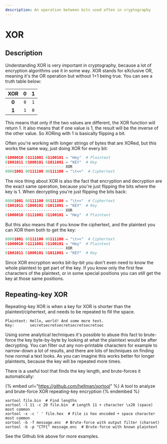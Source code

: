 ```yaml
---
description: An operation between bits used often in cryptography
---
```


# XOR

## Description

Understanding XOR is very important in cryptography, because a lot of encryption algorithms use it in some way. XOR stands for eXclusive OR, meaning it's the OR operation but without 1+1 being true. You can see a truth table below:

| **XOR** | **0** | **1** |
| :-----: | :---: | :---: |
|  **0**  |  `0`  |  `1`  |
|  **1**  |  `1`  |  `0`  |

This means that only if the two values are different, the XOR function will return 1. It also means that if one value is 1, the result will be the inverse of the other value. So XORing with 1 is basically flipping a bit.&#x20;

Often you're working with longer strings of bytes that are XORed, but this works the same way, just doing XOR for every bit:

```python
01000010 01111001 01100101 = "Hey"  # Plaintext
01001011 01000101 01011001 = "KEY"  # Key
-------------------------- XOR
00001001 00111100 00111100 = "\t<<"  # Ciphertext
```

The nice thing about XOR is also the fact that encryption and decryption are the exact same operation, because you're just flipping the bits where the key is 1. When decrypting you're just flipping the bits back:

```python
00001001 00111100 00111100 = "\t<<"  # Ciphertext
01001011 01000101 01011001 = "KEY"  # Key
-------------------------- XOR
01000010 01111001 01100101 = "Hey"  # Plaintext
```

But this also means that if you know the ciphertext, and the plaintext you can XOR them both to get the key:

```python
00001001 00111100 00111100 = "\t<<"  # Ciphertext
01000010 01111001 01100101 = "Hey"  # Plaintext
-------------------------- XOR
01001011 01000101 01011001 = "KEY"  # Key
```

Since XOR encryption works bit-by-bit you don't even need to know the whole plaintext to get part of the key. If you know only the first few characters of the plaintext, or in some special positions you can still get the key at those same positions.&#x20;

## Repeating-key XOR

Repeating-key XOR is when a key for XOR is shorter than the plaintext/ciphertext, and needs to be repeated to fill the space.&#x20;

```
Plaintext: Hello, world! And some more text.
Key:       secretsecretsecretsecretsecretsec
```

Using some analytical techniques it's possible to abuse this fact to brute-force the key byte-by-byte by looking at what the plaintext would be after decrypting. You can filter out any non-printable characters for example to narrow-down a lot of results, and there are lots of techniques on finding how normal a text looks. As you can imagine this works better for longer plaintexts, because the key will be repeated more times.&#x20;

There is a useful tool that finds the key length, and brute-forces it automatically:

{% embed url="https://github.com/hellman/xortool" %}
A tool to analyze and brute-force XOR repeating-key encryption
{% endembed %}

```shell
xortool file.bin  # Find lengths
xortool -l 11 -c 20 file.bin  # Length 11 + character \x20 (space) most common
xortool -x -c ' ' file.hex  # File is hex encoded + space character most common
xortool -b -f message.enc  # Brute-force with output filter (charset)
xortool -b -p "CTF{" message.enc  # Brute-force with known plaintext
```

See the Github link above for more examples.
